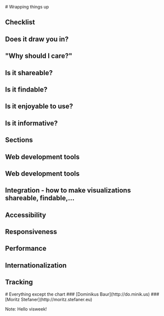 
<section data-background="" class="chapter">
# Wrapping things up
</section>

<section data-background="" class="large">
<h1>Checklist</h1>
<h2>Does it draw you in?</h2>
<h2>"Why should I care?"</h2>
<h2>Is it shareable?</h2>
<h2>Is it findable?</h2>
<h2>Is it enjoyable to use?</h2>
<h2>Is it informative?</h2>
</section>



<section data-background="" class=" large">
<h1>Sections</h1>
<h2>
	Web development tools
</h2>
<h2>
	Web development tools
</h2>
<h2>
	Integration - how to make visualizations shareable, findable,...
</h2>
<h2>
	Accessibility
</h2>
<h2>
	Responsiveness
</h2>
<h2>
	Performance
</h2>
<h2>
	Internationalization
</h2>
<h2>
	Tracking
</h2>

</section>




<section data-background="assets/kitten.gif">
# Everything except the chart
### [Dominikus Baur](http://do.minik.us)
### [Moritz Stefaner](http://moritz.stefaner.eu)

Note:
Hello visweek!
</section>